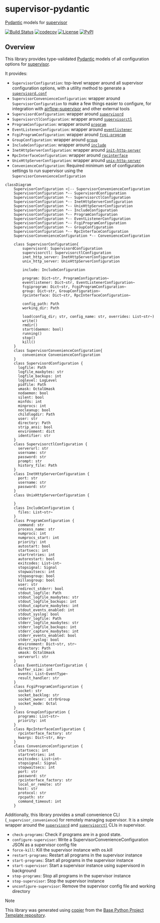 # supervisor-pydantic

[Pydantic](https://docs.pydantic.dev/latest/) models for [supervisor](https://supervisord.org)

[![Build Status](https://github.com/airflow-laminar/supervisor-pydantic/actions/workflows/build.yml/badge.svg?branch=main&event=push)](https://github.com/airflow-laminar/supervisor-pydantic/actions/workflows/build.yml)
[![codecov](https://codecov.io/gh/airflow-laminar/supervisor-pydantic/branch/main/graph/badge.svg)](https://codecov.io/gh/airflow-laminar/supervisor-pydantic)
[![License](https://img.shields.io/github/license/airflow-laminar/supervisor-pydantic)](https://github.com/airflow-laminar/supervisor-pydantic)
[![PyPI](https://img.shields.io/pypi/v/supervisor-pydantic.svg)](https://pypi.python.org/pypi/supervisor-pydantic)

## Overview
This library provides type-validated [Pydantic](https://docs.pydantic.dev/latest/) models of all configuration options for [supervisor](https://supervisord.org).

It provides:
- `SupervisorConfiguration`: top-level wrapper around all supervisor configuration options, with a utility method to generate a [`supervisord.conf`](https://supervisord.org/configuration.html)
- `SupervisorConvenienceConfiguration`: wrapper around `SupervisorConfiguration` to make a few things easier to configure, for integration with [airflow-supervisor](https://github.com/airflow-laminar/airflow-supervisor) and other external tools
- `SupervisordConfiguration`: wrapper around [`supervisord`](https://supervisord.org/configuration.html#supervisord-section-settings)
- `SupervisorctlConfiguration`: wrapper around [`supervisorctl`](https://supervisord.org/configuration.html#supervisorctl-section-settings)
- `ProgramConfiguration`: wrapper around [`program`](https://supervisord.org/configuration.html#program-x-section-settings)
- `EventListenerConfiguration`: wrapper around [`eventlistener`](https://supervisord.org/configuration.html#eventlistener-x-section-settings)
- `FcgiProgramConfiguration`: wrapper around [`fcgi-program`](https://supervisord.org/configuration.html#fcgi-program-x-section-settings)
- `GroupConfiguration`: wrapper around [`group`](https://supervisord.org/configuration.html#group-x-section-settings)
- `IncludeConfiguration`: wrapper around [`include`](https://supervisord.org/configuration.html#include-section-settings)
- `InetHttpServerConfiguration`: wrapper around [`init-http-server`](https://supervisord.org/configuration.html#inet-http-server-section-settings)
- `RpcInterfaceConfiguration`: wrapper around [`rpcinterface`](https://supervisord.org/configuration.html#rpcinterface-x-section-settings)
- `UnixHttpServerConfiguration`: wrapper around [`unix-http-server`](https://supervisord.org/configuration.html#unix-http-server-section-settings)
- `ConvenienceConfiguration`: Required minimum set of configuration settings to run supervisor using the `SupervisorConvenienceConfiguration`

```mermaid
classDiagram
    SupervisorConfiguration <|-- SupervisorConvenienceConfiguration
    SupervisorConfiguration *-- SupervisordConfiguration
    SupervisorConfiguration *-- SupervisorctlConfiguration
    SupervisorConfiguration *-- InetHttpServerConfiguration
    SupervisorConfiguration *-- UnixHttpServerConfiguration
    SupervisorConfiguration *-- IncludeConfiguration
    SupervisorConfiguration *-- ProgramConfiguration
    SupervisorConfiguration *-- EventListenerConfiguration
    SupervisorConfiguration *-- FcgiProgramConfiguration
    SupervisorConfiguration *-- GroupConfiguration
    SupervisorConfiguration *-- RpcInterfaceConfiguration
    SupervisorConvenienceConfiguration *-- ConvenienceConfiguration

    class SupervisorConfiguration{
        supervisord: SupervisordConfiguration
        supervisorctl: SupervisorctlConfiguration
        inet_http_server: InetHttpServerConfiguration
        unix_http_server: UnixHttpServerConfiguration

        include: IncludeConfiguration

        program: Dict~str, ProgramConfiguration~
        eventlistener: Dict~str, EventListenerConfiguration~
        fcgiprogram: Dict~str, FcgiProgramConfiguration~
        group: Dict~str, GroupConfiguration~
        rpcinterface: Dict~str, RpcInterfaceConfiguration~

        config_path: Path
        working_dir: Path

        load(config_dir; str, config_name: str, overrides: List~str~)
        write()
        rmdir()
        start(daemon: bool)
        running()
        stop()
        kill()
    }
    class SupervisorConvenienceConfiguration{
        convenience ConvenienceConfiguration
    }
    class SupervisordConfiguration {
      logfile: Path
      logfile_maxbytes: str
      logfile_backups: int
      loglevel: LogLevel
      pidfile: Path
      umask: OctalUmask
      nodaemon: bool
      silent: bool
      minfds: int
      minprocs: int
      nocleanup: bool
      childlogdir: Path
      user: str
      directory: Path
      strip_ansi: bool
      environment: dict
      identifier: str
    }
    class SupervisorctlConfiguration {
      serverurl: str
      username: str
      password: str
      prompt: str
      history_file: Path
    }
    class InetHttpServerConfiguration {
      port: str
      username: str
      password: str
    }
    class UnixHttpServerConfiguration {

    }
    class IncludeConfiguration {
      files: List~str~
    }
    class ProgramConfiguration {
      command: str
      process_name: str
      numprocs: int
      numprocs_start: int
      priority: int
      autostart: bool
      startsecs: int
      startretries: int
      autorestart: bool
      exitcodes: List~int~
      stopsignal: Signal
      stopwaitsecs: int
      stopasgroup: bool
      killasgroup: bool
      user: str
      redirect_stderr: bool
      stdout_logfile: Path
      stdout_logfile_maxbytes: str
      stdout_logfile_backups: int
      stdout_capture_maxbytes: int
      stdout_events_enabled: int
      stdout_syslog: bool
      stderr_logfile: Path
      stderr_logfile_maxbytes: str
      stderr_logfile_backups: int
      stderr_capture_maxbytes: int
      stderr_events_enabled: bool
      stderr_syslog: bool
      environment: Dict~str, str~
      directory: Path
      umask: OctalUmask
      serverurl: str
    }
    class EventListenerConfiguration {
      buffer_size: int
      events: List~EventType~
      result_handler: str
    }
    class FcgiProgramConfiguration {
      socket: str
      socket_backlog: str
      socket_owner: strOrGroup
      socket_mode: Octal
    }
    class GroupConfiguration {
      programs: List~str~
      priority: int
    }
    class RpcInterfaceConfiguration {
      rpcinterface_factory: str
      kwargs: Dict~str, Any~
    }
    class ConvenienceConfiguration {
      startsecs: int
      startretries: int
      exitcodes: List~int~
      stopsignal: Signal
      stopwaitsecs: int
      port: str
      password: str
      rpcinterface_factory: str
      local_or_remote: str
      host: str
      protocol: str
      rpcpath: str
      command_timeout: int
    }

```

Additionally, this library provides a small convenience CLI (`_supervisor_convenience`) for remotely managing supervisor. It is a simple wrapper around the [`supervisord`](https://supervisord.org/running.html#running-supervisord) and [`supervisorctl`](https://supervisord.org/running.html#running-supervisorctl) CLIs in supervisor.

- `check-programs`:  Check if programs are in a good state.
- `configure-supervisor`:  Write a SupervisorConvenienceConfiguration JSON as a supervisor config file
- `force-kill`:  Kill the supervisor instance with os.kill
- `restart-programs`:  Restart all programs in the supervisor instance
- `start-programs`:  Start all programs in the supervisor instance
- `start-supervisor`:  Start a supervisor instance using supervisord in background
- `stop-programs`:  Stop all programs in the supervisor instance
- `stop-supervisor`:  Stop the supervisor instance
- `unconfigure-supervisor`:  Remove the supervisor config file and working directory


> [!NOTE]
> This library was generated using [copier](https://copier.readthedocs.io/en/stable/) from the [Base Python Project Template repository](https://github.com/python-project-templates/base).
